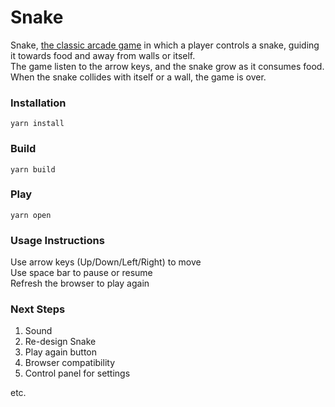 # Snake

Snake, [the classic arcade game](https://en.wikipedia.org/wiki/Snake_(video_game_genre)) in which a player controls a snake, guiding it towards
food and away from walls or itself.\
The game listen to the arrow keys, and the snake grow as it consumes food.\
When the snake collides with itself or a wall, the game is
over.

### Installation
```
yarn install
```

### Build
```
yarn build
```

### Play
```
yarn open
```

### Usage Instructions

Use arrow keys (Up/Down/Left/Right) to move\
Use space bar to pause or resume\
Refresh the browser to play again

### Next Steps
1. Sound
2. Re-design Snake
3. Play again button
4. Browser ​compatibility​
5. Control panel for settings

etc.